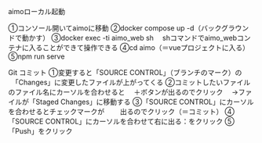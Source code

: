 aimoローカル起動

①コンソール開いてaimoに移動
②docker compose up -d（バックグラウンドで動かす）
③docker exec -ti aimo_web sh
　shコマンドでaimo_webコンテナに入ることができて操作できる
④cd aimo（＝vueプロジェクトに入る）
⑤npm run serve



Git コミット
①変更すると「SOURCE CONTROL」（ブランチのマーク）の
　「Changes」に変更したファイルが上がってくる
②コミットしたいファイルのファイル名にカーソルを合わせると
　＋ボタンが出るのでクリック
　→ファイルが「Staged Changes」に移動する
③「SOURCE CONTROL」にカーソルを合わせるとチェックマークが
　　出るのでクリック（＝コミット）
④「SOURCE CONTROL」にカーソルを合わせて右に出る：をクリック
⑤「Push」をクリック